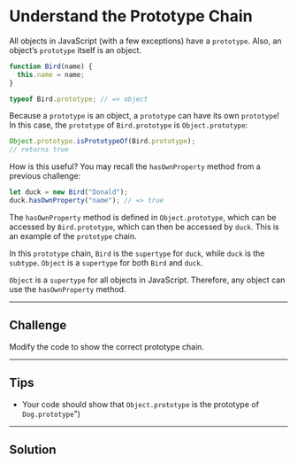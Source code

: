 # Understand the Prototype Chain

All objects in JavaScript (with a few exceptions) have a `prototype`. Also, an object’s `prototype` itself is an object.

```js
function Bird(name) {
  this.name = name;
}

typeof Bird.prototype; // => object
```

Because a `prototype` is an object, a `prototype` can have its own `prototype`! In this case, the `prototype` of `Bird.prototype` is `Object.prototype`:

```js
Object.prototype.isPrototypeOf(Bird.prototype);
// returns true
```

How is this useful? You may recall the `hasOwnProperty` method from a previous challenge:

```js
let duck = new Bird("Donald");
duck.hasOwnProperty("name"); // => true
```

The `hasOwnProperty` method is defined in `Object.prototype`, which can be accessed by `Bird.prototype`, which can then be accessed by `duck`. This is an example of the `prototype` chain.

In this `prototype` chain, `Bird` is the `supertype` for `duck`, while `duck` is the `subtype`. `Object` is a `supertype` for both `Bird` and `duck`.

`Object` is a `supertype` for all objects in JavaScript. Therefore, any object can use the `hasOwnProperty` method.

---

## Challenge

Modify the code to show the correct prototype chain.

---

## Tips

- Your code should show that `Object.prototype` is the prototype of `Dog.prototype`")

---

## Solution

```js

```